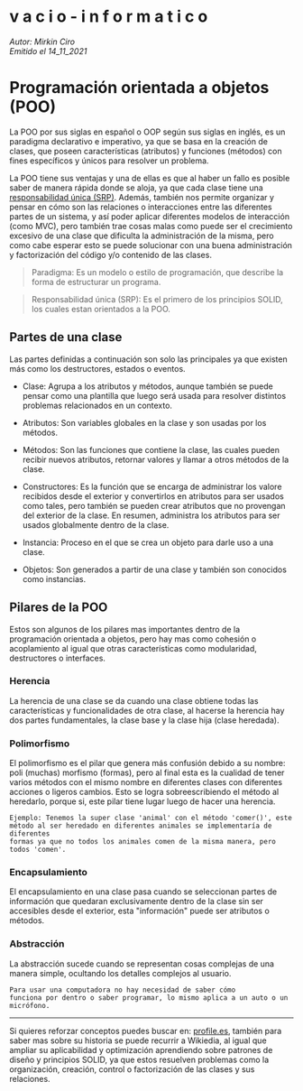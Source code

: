 v a c i o - i n f o r m a t i c o
====
*Autor: Mirkin Ciro* <br>
*Emitido el 14_11_2021*


# Programación orientada a objetos (POO) 

La POO por sus siglas en español o OOP según sus siglas en inglés, es un paradigma declarativo e imperativo, ya que se basa en la creación de clases, que poseen características (atributos) y funciones (métodos) con fines específicos y únicos para resolver un problema. 

La POO tiene sus ventajas y una de ellas es que al haber un fallo es posible saber de manera rápida donde se aloja, ya que cada clase tiene una [responsabilidad única (SRP)](./solid.html). Además, también nos permite organizar y pensar en cómo son las relaciones o interacciones entre las diferentes partes de un sistema, y así poder aplicar diferentes modelos de interacción (como MVC), pero también trae cosas malas como puede ser el crecimiento excesivo de una clase que dificulta la administración de la misma, pero como cabe esperar esto se puede solucionar con una buena administración y factorización del código y/o contenido de las clases. 

> Paradigma: Es un modelo o estilo de programación, que describe la forma de estructurar un programa. <br> 

> Responsabilidad única (SRP): Es el primero de los principios SOLID, los cuales estan orientados a la POO.

## Partes de una clase 

Las partes definidas a continuación son solo las principales ya que existen más como los destructores, estados o eventos. 


* Clase: Agrupa a los atributos y métodos, aunque también se puede pensar como una plantilla que luego será usada para resolver distintos problemas relacionados en un contexto.

* Atributos: Son variables globales en la clase y son usadas por los métodos.
* Métodos: Son las funciones que contiene la clase, las cuales pueden recibir nuevos atributos, retornar valores y llamar a otros métodos de la clase.

* Constructores: Es la función que se encarga de administrar los valore recibidos desde el exterior y convertirlos en atributos para ser usados como tales, pero también se pueden crear atributos que no provengan del exterior de la clase. En resumen, administra los atributos para ser usados globalmente dentro de la clase. 

* Instancia: Proceso en el que se crea un objeto para darle uso a una clase.
* Objetos: Son generados a partir de una clase y también son conocidos como instancias.

## Pilares de la POO 

Estos son algunos de los pilares mas importantes dentro de la programación orientada a objetos, pero hay mas como cohesión o acoplamiento al igual que otras características como modularidad, destructores o interfaces. 

### Herencia 

La herencia de una clase se da cuando una clase obtiene todas las características y funcionalidades de otra clase, al hacerse la herencia hay dos partes fundamentales, la clase base y la clase hija (clase heredada).

### Polimorfismo 

El polimorfismo es el pilar que genera más confusión debido a su nombre: poli (muchas) morfismo (formas), pero al final esta es la cualidad de tener varios métodos con el mismo nombre en diferentes clases con diferentes acciones o ligeros cambios. Esto se logra sobreescribiendo el método al heredarlo, porque si, este pilar tiene lugar luego de hacer una herencia.

	Ejemplo: Tenemos la super clase 'animal' con el método 'comer()', este 
	método al ser heredado en diferentes animales se implementaría de diferentes 
	formas ya que no todos los animales comen de la misma manera, pero todos 'comen'.

### Encapsulamiento 

El encapsulamiento en una clase pasa cuando se seleccionan partes de información que quedaran exclusivamente dentro de la clase sin ser accesibles desde el exterior, esta "información" puede ser atributos o métodos.

### Abstracción 

La abstracción sucede cuando se representan cosas complejas de una manera simple, ocultando los detalles complejos al usuario. 
 
    Para usar una computadora no hay necesidad de saber cómo 
    funciona por dentro o saber programar, lo mismo aplica a un auto o un micrófono.

--- 
Si quieres reforzar conceptos puedes buscar en: [profile.es](http://profile.es), también para saber mas sobre su historia se puede recurrir a Wikiedia, al igual que ampliar su aplicabilidad y optimización aprendiendo sobre patrones de diseño y principios SOLID, ya que estos resuelven problemas como la organización, creación, control o factorización de las clases y sus relaciones. 

 
